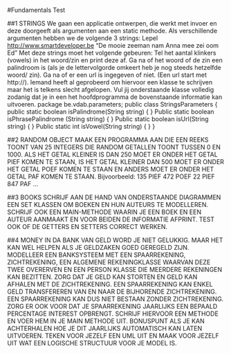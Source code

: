 #Fundamentals Test

##1 STRINGS
We gaan een applicatie ontwerpen, die werkt met invoer en deze doorgeeft als argumenten aan een static methode.
Als verschillende argumenten hebben we de volgende 3 strings: Lepel
http://www.smartdeveloper.be
“De mooie zeeman nam Anna mee zei oom Ed”
Met deze strings moet het volgende gebeuren:
Tel het aantal klinkers (vowels) in het woord/zin en print deze af.
Ga na of het woord of de zin een palindroom is (als je de lettervolgorde omkeert heb je nog steeds hetzelfde woord/ zin).
Ga na of er een url is ingegeven of niet. (Een url start met http://).
Iemand heeft al geprobeerd om hiervoor een klasse te schrijven maar het is telkens slecht afgelopen. Vul jij onderstaande klasse volledig zodanig dat je in een het hoofdprogramma de bovenstaande informatie kan uitvoeren.
package be.vdab.parameters; public class StringsParameters {
public static boolean isPalindrome(String string) {
}
Public static boolean isPhrasePalindrome (String string) { }
Public static boolean isUrl(String string) { }
Public static int isVowel(String string) { }
}
 
##2 RANDOM OBJECT
MAAK EEN PROGRAMMA AAN DIE EEN REEKS TOONT VAN 25 INTEGERS DIE RANDOM GETALLEN TOONT TUSSEN 0 EN 1000. ALS HET GETAL KLEINER IS DAN 250 MOET ER ONDER HET GETAL PIEF KOMEN TE STAAN, IS HET GETAL KLEINER DAN 500 MOET ER ONDER HET GETAL POEF KOMEN TE STAAN EN ANDERS MOET ER ONDER HET GETAL PAF KOMEN TE STAAN.
Bijvoorbeeld: 135
PIEF
472
POEF 22 PIEF 847 PAF ...
  
##3 BOOKS
SCHRIJF AAN DE HAND VAN ONDERSTAANDE DIAGRAMMEN EEN SET KLASSEN OM BOEKEN EN HUN AUTEURS TE MODELLEREN. SCHRIJF OOK EEN MAIN-METHODE WAARIN JE EEN BOEK EN EEN AUTEUR AANMAAKT EN VOOR BEIDEN DE INFORMATIE AFPRINT. TEST OOK OF DE GETTERS EN SETTERS CORRECT WERKEN.
    
##4 MONEY IN DA BANK
VAN GELD WORD JE NIET GELUKKIG. MAAR HET KAN WEL HELPEN ALS JE GELDZAKEN GOED GEREGELD ZIJN. MODELLEER EEN BANKSYSTEEM MET EEN SPAARREKENING, ZICHTREKENING, EEN ALGEMENE REKENINGKLASSE WAARVAN DEZE TWEE OVERERVEN EN EEN PERSON KLASSE DIE MEERDERE REKENINGEN KAN BEZITTEN. ZORG DAT JE GELD KAN STORTEN EN GELD KAN AFHALEN MET DE ZICHTREKENING. EEN SPAARREKENING KAN ENKEL GELD TRANSFEREREN VAN EN NAAR DE BIJHORENDE ZICHTREKENING. EEN SPAARREKENING KAN DUS NIET BESTAAN ZONDER ZICHTREKENING. ZORG ER OOK VOOR DAT JE SPAARREKENING JAARLIJKS EEN BEPAALD PERCENTAGE INTEREST OPBRENGT. SCHRIJF HIERVOOR EEN METHODE EN VOER HEM IN JE MAIN METHODE UIT. BONUSPUNT ALS JE KAN ACHTERHALEN HOE JE DIT JAARLIJKS AUTOMATISCH KAN LATEN UITVOEREN. TEKEN VOOR JEZELF EEN UML UIT EN MAAK VOOR JEZELF UIT WAT EEN LOGISCHE STRUCTUUR VOOR JE MODEL IS.
  